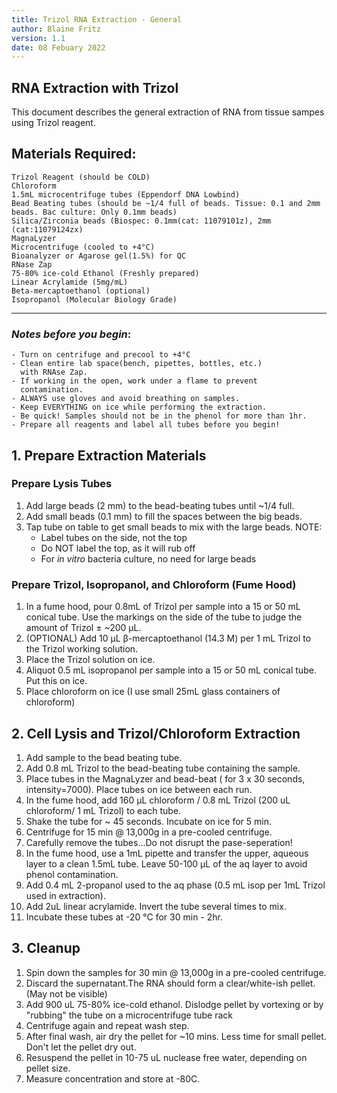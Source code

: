 ```yaml
---
title: Trizol RNA Extraction - General 
author: Blaine Fritz
version: 1.1
date: 08 Febuary 2022
---
```

## RNA Extraction with Trizol

This document describes the general extraction of RNA from tissue sampes using Trizol
reagent. 

## Materials Required:
    Trizol Reagent (should be COLD)  
    Chloroform  
    1.5mL microcentrifuge tubes (Eppendorf DNA Lowbind)  
    Bead Beating tubes (should be ~1/4 full of beads. Tissue: 0.1 and 2mm beads. Bac culture: Only 0.1mm beads)  
    Silica/Zirconia beads (Biospec: 0.1mm(cat: 11079101z), 2mm (cat:11079124zx) 
    MagnaLyzer  
    Microcentrifuge (cooled to +4°C)  
    Bioanalyzer or Agarose gel(1.5%) for QC  
    RNase Zap  
    75-80% ice-cold Ethanol (Freshly prepared)  
    Linear Acrylamide (5mg/mL)  
    Beta-mercaptoethanol (optional)
    Isopropanol (Molecular Biology Grade)

---
### *Notes before you begin*:
```
- Turn on centrifuge and precool to +4°C
- Clean entire lab space(bench, pipettes, bottles, etc.) 
  with RNAse Zap. 
- If working in the open, work under a flame to prevent 
  contamination. 
- ALWAYS use gloves and avoid breathing on samples. 
- Keep EVERYTHING on ice while performing the extraction. 
- Be quick! Samples should not be in the phenol for more than 1hr.
- Prepare all reagents and label all tubes before you begin!
```
## 1. Prepare Extraction Materials

### Prepare Lysis Tubes
1. Add large beads (2 mm) to the bead-beating tubes until ~1/4 full.
2. Add small beads (0.1 mm) to fill the spaces between the big beads.
3. Tap tube on table to get small beads to mix with the large beads. 
NOTE: 
    - Label tubes on the side, not the top
    - Do NOT label the top, as it will rub off
    - For *in vitro* bacteria culture, no need for large beads

### Prepare Trizol, Isopropanol, and Chloroform (Fume Hood)

1. In a fume hood, pour 0.8mL of Trizol per sample into a 15 or 50 mL conical tube. Use the markings on the side of the  tube to judge the amount of Trizol ± ~200 μL.
2. (OPTIONAL) Add 10 μL β-mercaptoethanol (14.3 M) per 1 mL Trizol to the Trizol working solution.
3. Place the Trizol solution on ice.
4. Aliquot 0.5 mL isopropanol per sample into a 15 or 50 mL conical tube. Put this on ice.
5. Place chloroform on ice (I use small 25mL glass containers of chloroform)

## 2. Cell Lysis and Trizol/Chloroform Extraction

1. Add sample to the bead beating tube. 
2. Add 0.8 mL Trizol to the bead-beating tube containing the sample. 
3. Place tubes in the MagnaLyzer and bead-beat ( for 3 x 30 seconds, intensity=7000). Place tubes on ice between each run.
4. In the fume hood, add 160 μL chloroform / 0.8 mL Trizol (200 uL chloroform/ 1 mL Trizol) to each tube.
5. Shake the tube for ~ 45 seconds. Incubate on ice for 5 min.
6. Centrifuge for 15 min @ 13,000g in a pre-cooled centrifuge.
7. Carefully remove the tubes...Do not disrupt the pase-seperation!
8. In the fume hood, use a 1mL pipette and transfer the upper, aqueous layer to a clean 1.5mL tube. Leave 50-100 μL of the aq layer to avoid phenol contamination.
9. Add 0.4 mL 2-propanol used to the aq phase (0.5 mL isop per 1mL Trizol used in extraction).
10. Add 2uL linear acrylamide. Invert the tube several times to mix. 
11. Incubate these tubes at -20 °C for 30 min - 2hr. 

## 3. Cleanup

1. Spin down the samples for 30 min @ 13,000g in a pre-cooled centrifuge.
2. Discard the supernatant.The RNA should form a clear/white-ish pellet. (May not be visible)
3. Add 900 uL 75-80% ice-cold ethanol. Dislodge pellet by vortexing or by "rubbing" the tube on a microcentrifuge tube rack
4. Centrifuge again and repeat wash step. 
5. After final wash, air dry the pellet for ~10 mins. Less time for small pellet. Don't let the pellet dry out.
6. Resuspend the pellet in 10-75 uL nuclease free water, depending on pellet size.
7. Measure concentration and store at -80C.
